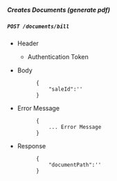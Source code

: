 ##### Creates Documents (generate pdf)

##### `POST /documents/bill`
+ Header
	- Authentication Token
	

+ Body

            {
                "saleId":''
            }
+ Error Message

			{
				... Error Message
			}             
+ Response

            {
                "documentPath":''
            }